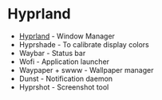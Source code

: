 # Hyprland
- [Hyprland](./hyprland) - Window Manager
- Hyprshade - To calibrate display colors
- Waybar - Status bar
- Wofi - Application launcher
- Waypaper + swww - Wallpaper manager
- Dunst - Notification daemon
- Hyprshot - Screenshot tool
